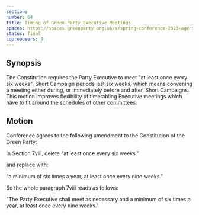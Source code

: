 ```yaml
---
section:
number: 64
title: Timing of Green Party Executive Meetings
spaces: https://spaces.greenparty.org.uk/s/spring-conference-2023-agenda-forum/?contentId=119358
status: final
coproposers: 9
---
```

## Synopsis
The Constitution requires the Party Executive to meet "at least once every six weeks". Short Campaign periods last six weeks, which means convening a meeting either during, or immediately before and after, Short Campaigns. This motion improves flexibility of timetabling Executive meetings which have to fit around the schedules of other committees.

## Motion
Conference agrees to the following amendment to the Constitution of the Green Party:

In Section 7viii, delete "at least once every six weeks."

and replace with:

"a minimum of six times a year, at least once every nine weeks."

So the whole paragraph 7viii reads as follows:

"The Party Executive shall meet as necessary and a minimum of six times a year, at least once every nine weeks."
